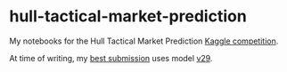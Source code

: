 # hull-tactical-market-prediction
My notebooks for the Hull Tactical Market Prediction [Kaggle competition](https://www.kaggle.com/competitions/hull-tactical-market-prediction). 

At time of writing, my [best submission](https://www.kaggle.com/competitions/hull-tactical-market-prediction/leaderboard?search=whitgroves) uses model [v29](./v29.ipynb).